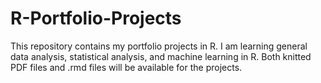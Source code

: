 # R-Portfolio-Projects

This repository contains my portfolio projects in R. I am learning general data analysis, statistical analysis, and machine learning in R. Both knitted PDF files and .rmd files will be available for the projects.
